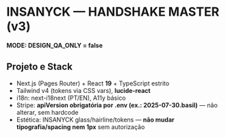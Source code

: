 # INSANYCK — HANDSHAKE MASTER (v3)
**MODE: DESIGN_QA_ONLY = false**   <!-- mude para false quando for hora de implementar -->

## Projeto e Stack
- Next.js (Pages Router) + React **19** + TypeScript estrito
- Tailwind v4 (tokens via CSS vars), **lucide-react**
- i18n: next-i18next (PT/EN), A11y básico
- Stripe: **apiVersion obrigatória por .env (ex.: 2025-07-30.basil)** — não alterar, sem hardcode
- Estética: INSANYCK glass/hairline/tokens — **não mudar tipografia/spacing nem 1px** sem autorização
